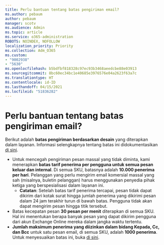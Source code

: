 ```yaml
---
title: Perlu bantuan tentang batas pengiriman email?
ms.author: pebaum
author: pebaum
manager: scotv
ms.audience: Admin
ms.topic: article
ms.service: o365-administration
ROBOTS: NOINDEX, NOFOLLOW
localization_priority: Priority
ms.collection: Adm_O365
ms.custom:
- "9002938"
- "5630"
ms.openlocfilehash: b5bdfbf818328c97ec93b3468aeedcbe88e03913
ms.sourcegitcommit: 8bc60ec34bc1e40685e3976576e04a2623f63a7c
ms.translationtype: HT
ms.contentlocale: id-ID
ms.lasthandoff: 04/15/2021
ms.locfileid: "51836282"
---
```

# <a name="need-help-with-email-sending-limits"></a>Perlu bantuan tentang batas pengiriman email?

Berikut adalah **batas pengiriman berdasarkan desain** yang diterapkan dalam layanan. Informasi selengkapnya tentang batas ini didokumentasikan [di sini](https://docs.microsoft.com/office365/servicedescriptions/exchange-online-service-description/exchange-online-limits#receiving-and-sending-limits).

- Untuk mencegah pengiriman pesan massal yang tidak diminta, kami menerapkan **batas tarif penerima per pengguna untuk semua pesan keluar dan internal**. Di semua SKU, batasnya adalah **10.000 penerima per hari**.  Pelanggan yang perlu mengirim email komersial massal yang sah (misalnya, buletin pelanggan) harus menggunakan penyedia pihak ketiga yang berspesialisasi dalam layanan ini.
    - **Catatan**: Setelah batas tarif penerima tercapai, pesan tidak dapat dikirim dari kotak surat hingga jumlah penerima yang dikirimi pesan dalam 24 jam terakhir turun di bawah batas. Pengguna tidak akan dapat mengirim pesan hingga titik tersebut.
- Batas kecepatan pesan **30 pesan per menit** diterapkan di semua SKU. Hal ini menentukan berapa banyak pesan yang dapat dikirim pengguna dari akun Exchange Online mereka dalam jangka waktu tertentu.
- **Jumlah maksimum penerima yang diizinkan dalam bidang Kepada, Cc, dan Bcc** untuk satu pesan email, di semua SKU, adalah **1000 penerima**. Untuk menyesuaikan batas ini, buka [di sini](https://techcommunity.microsoft.com/t5/exchange-team-blog/customizable-recipient-limits-in-office-365/ba-p/1183228).
